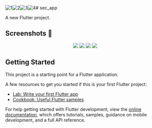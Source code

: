 ![1](https://github.com/user-attachments/assets/5f6a5612-edd8-417d-bc29-cb7c94bf22ab)![2](https://github.com/user-attachments/assets/15a61d26-f985-4752-9a1d-8c93b9a35a5e)![3](https://github.com/user-attachments/assets/39f7ce7a-3927-4c9c-88ca-f9721a9384c2)![4](https://github.com/user-attachments/assets/90cdfe5b-3821-40ba-8c32-d57ccc02538c)# sec_app

A new Flutter project.
## Screenshots 📸
<p align="center">
  <img src="https://github.com/user-attachments/assets/4d6224e2-9152-41ea-b502-907b5fb0feb6" width="auto">
  <img src="https://github.com/user-attachments/assets/7738111f-c824-4bbc-8c1e-57edcdbf9447" width="auto">
  <img src="https://github.com/user-attachments/assets/c7524d45-c341-44fc-8888-1e0d701e6c37" width="auto">
  <img src="https://github.com/user-attachments/assets/687c6030-6f68-471f-84c1-fc6add53412a" width="auto">
</p>

## Getting Started

This project is a starting point for a Flutter application.

A few resources to get you started if this is your first Flutter project:

- [Lab: Write your first Flutter app](https://docs.flutter.dev/get-started/codelab)
- [Cookbook: Useful Flutter samples](https://docs.flutter.dev/cookbook)

For help getting started with Flutter development, view the
[online documentation](https://docs.flutter.dev/), which offers tutorials,
samples, guidance on mobile development, and a full API reference.
